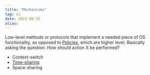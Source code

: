 ```yaml
---
title: "Mechanisms"
tag: os
date: 2023-06-25
alias:
---
```


Low-level methods or protocols that implement a needed piece of OS functionality, as opposed to [Policies](Policies.md), which are higher level.
Basically asking the question: *How* should action X be performed?

- Context-switch
- [Time-sharing](Time-sharing.md)
- Space-sharing